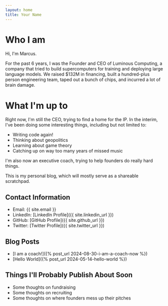 ```yaml
---
layout: home
title: Your Name
---
```


# Who I am 
 Hi, I'm Marcus. 
 
 For the past 6 years, I was the Founder and CEO of Luminous Computing, a company that tried to build supercomputers for training and deploying large language models. We raised $132M in financing, built a hundred-plus person engineering team, taped out a bunch of chips, and incurred a lot of brain damage.

# What I'm up to 
Right now, I'm still the CEO, trying to find a home for the IP. In the interim, I've been doing some interesting things, including but not limited to:

- Writing code again!
- Thinking about geopolitics
- Learning about game theory
- Catching up on way too many years of missed music 

I'm also now an executive coach, trying to help founders do really hard things. 

This is my personal blog, which will mostly serve as a shareable scratchpad. 

## Contact Information
- Email: {{ site.email }}
- LinkedIn: [LinkedIn Profile]({{ site.linkedin_url }})
- GitHub: [GitHub Profile]({{ site.github_url }})
- Twitter: [Twitter Profile]({{ site.twitter_url }})

## Blog Posts
- [I am a coach!]({% post_url 2024-08-30-i-am-a-coach-now %})
- [Hello World]({% post_url 2024-05-14-hello-world %})


## Things I'll Probably Publish About Soon
- Some thoughts on fundraising
- Some thoughts on recruiting
- Some thoughts on where founders mess up their pitches 